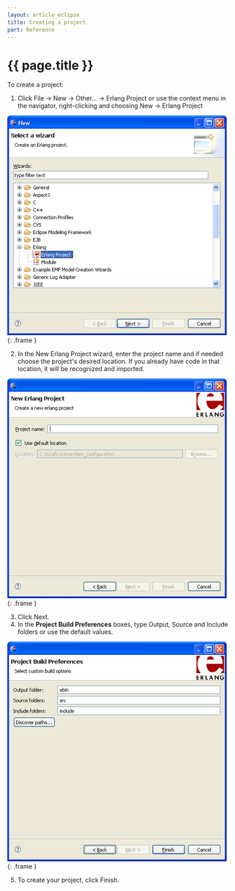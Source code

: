 ```yaml
---
layout: article_eclipse
title: Creating a project
part: Reference
---
```


# {{ page.title }}

To create a project:

1. Click File -> New -> Other... -> Erlang Project or use the context menu
in the navigator, right-clicking and choosing New -> Erlang Project

  ![File menu](images/file_menu.png){: .frame }

2. In the New Erlang Project wizard, enter the project name and if needed
choose the project's desired location. If you already have code in that location, it will be recognized and imported.

  !['New Project' wizard](images/new_project_wizard.png){: .frame }

3. Click Next.
4. In the **Project Build Preferences** boxes, type Output, Source and
Include folders or use the default values.

  ![New project: build properties](images/new_proj_build_properties.png){: .frame }

5. To create your project, click Finish.

